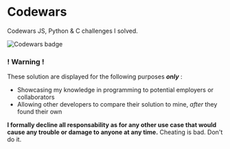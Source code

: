 # Codewars

Codewars JS, Python & C challenges I solved.

![Codewars badge](https://www.codewars.com/users/DamienVassart/badges/large)

### ! Warning !

These solution are displayed for the following purposes **_only_** :

+ Showcasing my knowledge in programming to potential employers or collaborators
+ Allowing other developers to compare their solution to mine, *after* they found their own

**I formally decline all responsability as for any other use case that would cause any trouble or damage to anyone at any time.**
Cheating is bad. Don't do it.